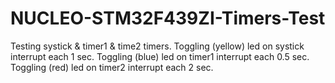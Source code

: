# NUCLEO-STM32F439ZI-Timers-Test
Testing systick &amp; timer1 &amp; time2 timers.
Toggling (yellow) led on systick interrupt each 1 sec.
Toggling (blue) led on timer1 interrupt each 0.5 sec.
Toggling (red) led on timer2 interrupt each 2 sec.
